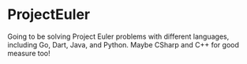 ProjectEuler
============

Going to be solving Project Euler problems with different languages, including Go, Dart, Java, and Python.  Maybe CSharp and C++ for good measure too!
